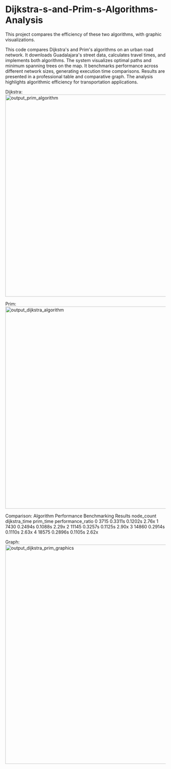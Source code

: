 # Dijkstra-s-and-Prim-s-Algorithms-Analysis
This project compares the efficiency of these two algorithms, with graphic visualizations.

This code compares Dijkstra's and Prim's algorithms on an urban road network. It downloads Guadalajara's street data, calculates travel times, and implements both algorithms. The system visualizes optimal paths and minimum spanning trees on the map. It benchmarks performance across different network sizes, generating execution time comparisons. Results are presented in a professional table and comparative graph. The analysis highlights algorithmic efficiency for transportation applications.

Dijkstra:
<img width="607" height="636" alt="output_prim_algorithm" src="https://github.com/user-attachments/assets/ca04ac4d-f99a-4cb3-ba17-15e818f4f4d9" />

Prim:
<img width="607" height="636" alt="output_dijkstra_algorithm" src="https://github.com/user-attachments/assets/713298f9-0a25-44de-b693-4fc6caa69a87" />

Comparison:
Algorithm Performance Benchmarking Results
node_count	dijkstra_time	prim_time	performance_ratio
0 3715	0.3311s	0.1202s	2.76x
1	7430	0.2494s	0.1088s	2.29x
2	11145	0.3257s	0.1125s	2.90x
3	14860	0.2914s	0.1110s	2.63x
4	18575	0.2896s	0.1105s	2.62x

Graph:
<img width="1184" height="690" alt="output_dijkstra_prim_graphics" src="https://github.com/user-attachments/assets/4e5325df-1618-4f37-9396-0f13c16b283b" />
